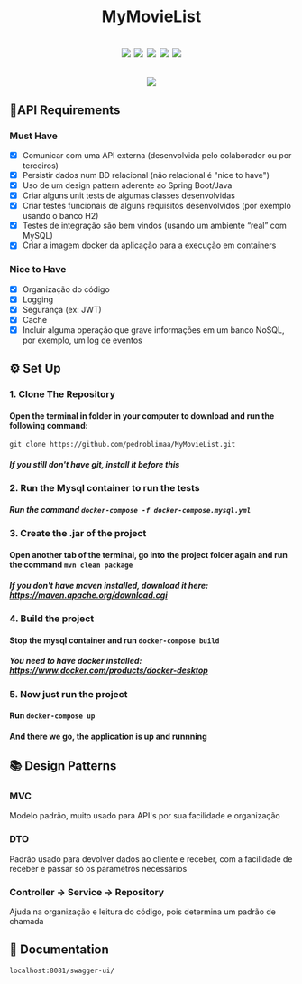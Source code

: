 <h1 align="middle"> MyMovieList 
  <br>
  <p align="middle"> 
    <img src="https://img.shields.io/badge/-Java-rgb(229, 108, 16)?style=for-the-badge&logo=java&logoColor=white"/>
    <img src="https://img.shields.io/badge/-MySQL-rgb(68, 121, 161)?style=for-the-badge&logo=mysql&logoColor=white"/>
    <img src="https://img.shields.io/badge/-mongodb-rgb(71, 162, 72)?style=for-the-badge&logo=mongodb&logoColor=white"/>
    <img src="https://img.shields.io/badge/-JWT-rgb(20, 20, 20)?style=for-the-badge&logo=json web tokens&logoColor=white"/>
    <img src="https://img.shields.io/badge/-Swagger-rgb(133, 234, 45)?style=for-the-badge&logo=swagger&logoColor=black"/>
  </p>
  <img src="https://img.shields.io/github/last-commit/pedroblimaa/MyMovieList?style=for-the-badge"></p>
</h1>

## 📝API Requirements
### Must Have
- [x] Comunicar com uma API externa (desenvolvida pelo colaborador ou por terceiros)
- [x] Persistir dados num BD relacional (não relacional é "nice to have")
- [x] Uso de um design pattern aderente ao Spring Boot/Java
- [x] Criar alguns unit tests de algumas classes desenvolvidas
- [x] Criar testes funcionais de alguns requisitos desenvolvidos (por exemplo usando o banco H2)
- [x] Testes de integração são bem vindos (usando um ambiente “real” com MySQL)
- [x] Criar a imagem docker da aplicação para a execução em containers

### Nice to Have
- [x] Organização do código
- [x] Logging
- [x] Segurança (ex: JWT)
- [x] Cache
- [x] Incluir alguma operação que grave informações em um banco NoSQL, por exemplo, um log de eventos

## ⚙️ Set Up
  
### 1. Clone The Repository 
#### Open the terminal in folder in your computer to download and run the following command: 
`git clone https://github.com/pedroblimaa/MyMovieList.git`
##### If you still don't have git, install it before this 

### 2. Run the Mysql container to run the tests 
##### Run the command `docker-compose -f docker-compose.mysql.yml`

### 3. Create the .jar of the project
#### Open another tab of the terminal, go into the project folder again and run the command `mvn clean package`
##### If you don't have maven installed, download it here: https://maven.apache.org/download.cgi

### 4. Build the project
#### Stop the mysql container and run `docker-compose build`
##### You need to have docker installed: https://www.docker.com/products/docker-desktop

### 5. Now just run the project 
#### Run `docker-compose up`
#### And there we go, the application is up and runnning

## 📚 Design Patterns

### MVC 
Modelo padrão, muito usado para API's por sua facilidade e organização

### DTO
Padrão usado para devolver dados ao cliente e receber, com a facilidade de receber e passar só os parametrôs necessários

### Controller -> Service -> Repository
Ajuda na organização e leitura do código, pois determina um padrão de chamada

## 📃 Documentation
`localhost:8081/swagger-ui/`





